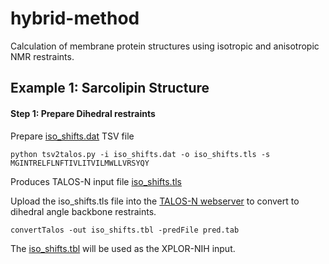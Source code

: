 # hybrid-method

Calculation of membrane protein structures using isotropic and anisotropic NMR restraints.

## Example 1: Sarcolipin Structure

#### Step 1: Prepare Dihedral restraints

Prepare [iso_shifts.dat](examples/sln/input_raw/iso_shifts.dat) TSV file

	python tsv2talos.py -i iso_shifts.dat -o iso_shifts.tls -s MGINTRELFLNFTIVLITVILMWLLVRSYQY

Produces TALOS-N input file [iso_shifts.tls](examples/sln/input_raw/iso_shifts.tls)

Upload the iso_shifts.tls file into the [TALOS-N webserver](https://spin.niddk.nih.gov/bax/nmrserver/talosn/) to convert to dihedral angle backbone restraints. 
	
	convertTalos -out iso_shifts.tbl -predFile pred.tab
	
The [iso_shifts.tbl](examples/sln/input_raw/iso_shifts.tbl) will be used as the XPLOR-NIH input.



